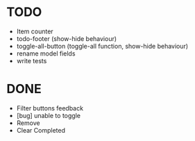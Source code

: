 # TODO
- Item counter
- todo-footer (show-hide behaviour)
- toggle-all-button (toggle-all function, show-hide behaviour)
- rename model fields
- write tests

# DONE
- Filter buttons feedback
- [bug] unable to toggle
- Remove
- Clear Completed
